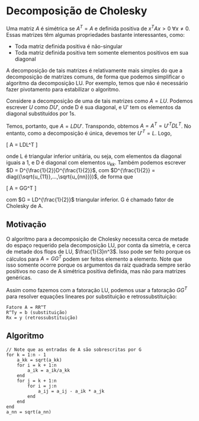 # Decomposição de Cholesky

Uma matriz $A$ é simétrica se $A^T = A$ e definida positiva de $x^TAx > 0\:
\forall x \neq 0$. Essas matrizes têm algumas propriedades bastante interessantes,
como:

* Toda matriz definida positiva é não-singular
* Toda matriz definida positiva tem somente elementos positivos em sua diagonal

A decomposição de tais matrizes é relativamente mais simples do que
a decomposição de matrizes comuns, de forma que podemos simplificar o algoritmo da
decomposição LU. Por exemplo, temos que não é necessário fazer pivotamento para
estabilizar o algoritmo.

Considere a decomposição de uma de tais matrizes como $A = LU$. Podemos escrever $U$
como $DU'$, onde D é sua diagonal, e U' tem os elementos da diagonal substituídos por
1s.

Temos, portanto, que $A = LDU'$. Transpondo, obtemos $A = A^T = U'^{T}DL^{T}$. No entanto, como a decomposição é única, devemos ter $U'^{T} = L$. Logo,

\[
A = LDL^T
\]

onde L é triangular inferior unitária, ou seja, com elementos da diagonal iguais a 1,
 e D é diagonal com elementos $u_{kk}$. Também podemos escrever $D = D^{\frac{1}{2}}D^{\frac{1}{2}}$,
com $D^{\frac{1}{2}} = diag({\sqrt{u_{11}},...,\sqrt{u_{nn}}})$, de forma que

\[
A = GG^T
\]

com $G = LD^{\frac{1}{2}}$ triangular inferior. G é chamado fator de Cholesky de A.

## Motivação

O algoritmo para a decomposição de Cholesky necessita cerca de metade do espaço requerido pela decomposição LU, por conta da simetria, e cerca de metade dos flops de LU, $\frac{1}{3}n^3$. Isso pode ser feito porque os cálculos para $A = GG^T$
podem ser feitos elemento a elemento. Note que isso somente ocorre porque os argumentos da raiz quadrada sempre serão positivos no caso de A simétrica positiva definida, mas não para matrizes genéricas.

Assim como fazemos com a fatoração LU, podemos usar a fatoração $GG^T$ para resolver
equações lineares por substituição e retrossubstituição:

```
Fatore A = RR^T
R^Ty = b (substituição)
Rx = y (retrossubstituição)
```

## Algoritmo

```
// Note que as entradas de A são sobrescritas por G
for k = 1:n - 1
    a_kk = sqrt(a_kk)
    for i = k + 1:n
        a_ik = a_ik/a_kk
    end
    for j = k + 1:n
        for i = j:n
            a_ij = a_ij - a_ik * a_jk
        end
    end
end
a_nn = sqrt(a_nn)
```
